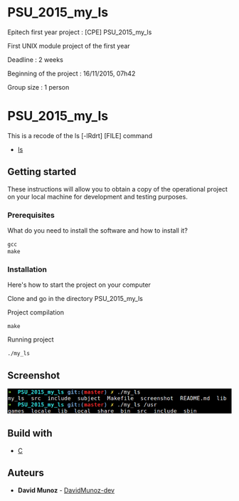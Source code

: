 # PSU_2015_my_ls
Epitech first year project : [CPE] PSU_2015_my_ls

First UNIX module project of the first year

Deadline : 2 weeks

Beginning of the project : 16/11/2015, 07h42

Group size : 1 person

# PSU_2015_my_ls

This is a recode of the ls [-lRdrt] [FILE] command

* [ls](http://man7.org/linux/man-pages/man1/ls.1.html)

## Getting started

These instructions will allow you to obtain a copy of the operational project on your local machine for development and testing purposes.

### Prerequisites

What do you need to install the software and how to install it?

```
gcc
make
```

### Installation

Here's how to start the project on your computer

Clone and go in the directory PSU_2015_my_ls

Project compilation

```
make
```

Running project

```
./my_ls
```


## Screenshot

![Screenshot](screenshot/screen.png)

## Build with

* [C](https://en.wikipedia.org/wiki/C_(programming_language))

## Auteurs

* **David Munoz** - [DavidMunoz-dev](https://github.com/davidmunoz-dev)
